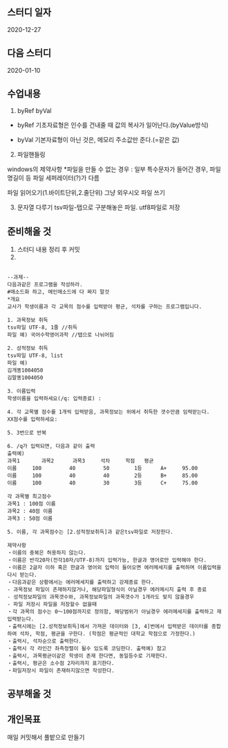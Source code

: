 스터디 일자
------
2020-12-27

다음 스터디
-----
2020-01-10

수업내용
------
1. byRef byVal
- byRef
기초자료형은 인수를 건내줄 때 값의 복사가 일어난다.(byValue방식)

- byVal
기본자료형이 아닌 것은, 메모리 주소값만 준다.(=같은 값)


2. 파일핸들링

windows의 제약사항
*파일을 만들 수 없는 경우 : 일부 특수문자가 들어간 경우, 파일명길이 등
파일 세퍼레이터(?)가 다름

파일 읽어오기(1.바이트단위,2.줄단위) 그냥 외우시오
파일 쓰기


3. 문자열 다루기
tsv파일-탭으로 구분해놓은 파일. utf8파일로 저장

준비해올 것
---------
1. 스터디 내용 정리 후 커밋
2.
```

--과제--
다음과같은 프로그램을 작성하라.
#매소드화 하고, 메인매소드에 다 짜지 말것
*개요
교사가 학생이름과 각 교목의 점수를 입력받아 평균, 석차를 구하는 프로그램입니다.

1. 과목정보 취득
tsv파일 UTF-8, 1줄 //취득
파일 예) 국어수학영어과학 //탭으로 나뉘어짐

2. 성적정보 취득
tsv파일 UTF-8, list
파일 예)
김개똥1004050
김말똥1004050

3. 이름입력
학생이름을 입력하세요(/q: 입력종료) :

4. 각 교목별 점수를 1개씩 입력받음, 과목정보는 위에서 취득한 갯수만큼 임력받는다.
XX점수를 입력하세요:

5. 3번으로 반복

6. /q가 입력되면, 다음과 같이 출력
출력예)
과목1       과목2      과목3     석차     학점   평균
이름     100         40         50        1등      A+     95.00
이름     100         40         40        2등      B+     85.00
이름     100         40         30        3등      C+     75.00

각 과목별 최고점수
과목1 : 100점 이름
과목2 : 40점 이름
과목3 : 50점 이름

5. 이름, 각 과목점수는 [2.성적정보취득]과 같은tsv파일로 저장한다.

제약사항
・이름의 중복은 허용하지 않는다.
・이름은 반각20자(전각10자/UTF-8)까지 입력가능, 한글과 영어로만 입력해야 한다.
・이름은 2글자 이하 혹은 한글과 영어외 입력이 들어오면 에러메세지를 출력하며 이름입력을 다시 받는다.
・다음과같은 상황에서는 에러메세지를 출력하고 강제종료 한다.
- 과목정보 파일이 존재하지않거나, 해당파일형식이 아닐경우 에러메시지 출력 후 종료
- 성적정보파일의 과목갯수와, 과목정보파일의 과목갯수가 1개라도 맞지 않을경우
- 파일 저장시 파일을 저장할수 없을때
・각 과목의 점수는 0～100점까지로 정의함, 해당범위가 아닐경우 에러메세지를 출력하고 재입력받는다.
・출력시에는 [2.성적정보취득]에서 가져온 데이터와 [3, 4]번에서 입력받은 데이터를 종합하여 석차, 학점, 평균을 구한다. (학점은 평균적인 대학교 학점으로 가정한다.)
・출력시, 석차순으로 출력한다.
・출력시 각 라인간 좌측정렬이 될수 있도록 코딩한다. 출력예) 참고
・출력시, 과목평균이같은 학생이 존재 한다면, 동일등수로 기재한다.
・출력시, 평균은 소수점 2자리까지 표기한다.
・파일저장시 파일이 존재하지않으면 작성한다.
```

공부해올 것
--------

개인목표
-------
매일 커밋해서 풀밭으로 만들기

